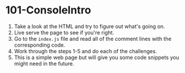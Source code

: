 # 101-ConsoleIntro

1. Take a look at the HTML and try to figure out what's going on.
1. Live serve the page to see if you're right.
1. Go to the `index.js` file and read all of the comment lines with the corresponding code.
1. Work through the steps 1-5 and do each of the challenges.
1. This is a simple web page but will give you some code snippets you might need in the future.